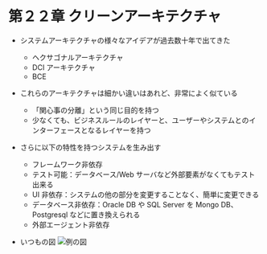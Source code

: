 # 第２２章 クリーンアーキテクチャ

- システムアーキテクチャの様々なアイデアが過去数十年で出てきた
  - ヘクサゴナルアーキテクチャ
  - DCI アーキテクチャ
  - BCE
- これらのアーキテクチャは細かい違いはあれど、非常によく似ている
  - 「関心事の分離」という同じ目的を持つ
  - 少なくても、ビジネスルールのレイヤーと、ユーザーやシステムとのインターフェースとなるレイヤーを持つ
- さらに以下の特性を持つシステムを生み出す

  - フレームワーク非依存
  - テスト可能：データベース/Web サーバなど外部要素がなくてもテスト出来る
  - UI 非依存：システムの他の部分を変更することなく、簡単に変更できる
  - データベース非依存：Oracle DB や SQL Server を Mongo DB、Postgresql などに置き換えられる
  - 外部エージェント非依存

- いつもの図
  ![例の図](https://blog.cleancoder.com/uncle-bob/images/2012-08-13-the-clean-architecture/CleanArchitecture.jpg)
